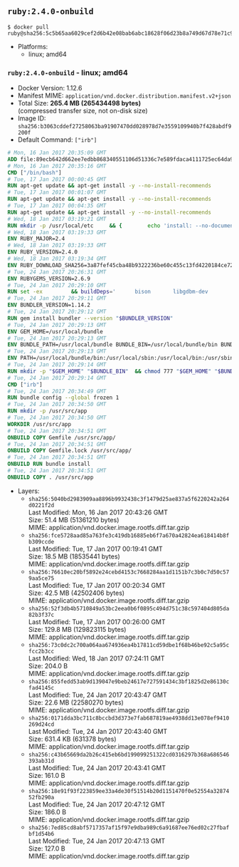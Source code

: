 ## `ruby:2.4.0-onbuild`

```console
$ docker pull ruby@sha256:5c5b65aa6029cef2d6b42e08bab6abc18628f06d23b8a749d67d78e71c98915d
```

-	Platforms:
	-	linux; amd64

### `ruby:2.4.0-onbuild` - linux; amd64

-	Docker Version: 1.12.6
-	Manifest MIME: `application/vnd.docker.distribution.manifest.v2+json`
-	Total Size: **265.4 MB (265434498 bytes)**  
	(compressed transfer size, not on-disk size)
-	Image ID: `sha256:b3063cddef27258063ba91907470dd028978d7e3559109940b7f428abdf9200f`
-	Default Command: `["irb"]`

```dockerfile
# Mon, 16 Jan 2017 20:35:09 GMT
ADD file:89ecb642d662ee7edbb868340551106d51336c7e589fdaca4111725ec64da957 in / 
# Mon, 16 Jan 2017 20:35:16 GMT
CMD ["/bin/bash"]
# Tue, 17 Jan 2017 00:00:45 GMT
RUN apt-get update && apt-get install -y --no-install-recommends 		ca-certificates 		curl 		wget 	&& rm -rf /var/lib/apt/lists/*
# Tue, 17 Jan 2017 00:01:07 GMT
RUN apt-get update && apt-get install -y --no-install-recommends 		bzr 		git 		mercurial 		openssh-client 		subversion 				procps 	&& rm -rf /var/lib/apt/lists/*
# Tue, 17 Jan 2017 00:04:35 GMT
RUN apt-get update && apt-get install -y --no-install-recommends 		autoconf 		automake 		bzip2 		file 		g++ 		gcc 		imagemagick 		libbz2-dev 		libc6-dev 		libcurl4-openssl-dev 		libdb-dev 		libevent-dev 		libffi-dev 		libgdbm-dev 		libgeoip-dev 		libglib2.0-dev 		libjpeg-dev 		libkrb5-dev 		liblzma-dev 		libmagickcore-dev 		libmagickwand-dev 		libmysqlclient-dev 		libncurses-dev 		libpng-dev 		libpq-dev 		libreadline-dev 		libsqlite3-dev 		libssl-dev 		libtool 		libwebp-dev 		libxml2-dev 		libxslt-dev 		libyaml-dev 		make 		patch 		xz-utils 		zlib1g-dev 	&& rm -rf /var/lib/apt/lists/*
# Wed, 18 Jan 2017 03:19:21 GMT
RUN mkdir -p /usr/local/etc 	&& { 		echo 'install: --no-document'; 		echo 'update: --no-document'; 	} >> /usr/local/etc/gemrc
# Wed, 18 Jan 2017 03:19:33 GMT
ENV RUBY_MAJOR=2.4
# Wed, 18 Jan 2017 03:19:33 GMT
ENV RUBY_VERSION=2.4.0
# Wed, 18 Jan 2017 03:19:34 GMT
ENV RUBY_DOWNLOAD_SHA256=3a87fef45cba48b9322236be60c455c13fd4220184ce7287600361319bb63690
# Tue, 24 Jan 2017 20:26:31 GMT
ENV RUBYGEMS_VERSION=2.6.9
# Tue, 24 Jan 2017 20:29:10 GMT
RUN set -ex 		&& buildDeps=' 		bison 		libgdbm-dev 		ruby 	' 	&& apt-get update 	&& apt-get install -y --no-install-recommends $buildDeps 	&& rm -rf /var/lib/apt/lists/* 		&& wget -O ruby.tar.xz "https://cache.ruby-lang.org/pub/ruby/${RUBY_MAJOR%-rc}/ruby-$RUBY_VERSION.tar.xz" 	&& echo "$RUBY_DOWNLOAD_SHA256 *ruby.tar.xz" | sha256sum -c - 		&& mkdir -p /usr/src/ruby 	&& tar -xJf ruby.tar.xz -C /usr/src/ruby --strip-components=1 	&& rm ruby.tar.xz 		&& cd /usr/src/ruby 		&& { 		echo '#define ENABLE_PATH_CHECK 0'; 		echo; 		cat file.c; 	} > file.c.new 	&& mv file.c.new file.c 		&& autoconf 	&& ./configure --disable-install-doc --enable-shared 	&& make -j"$(nproc)" 	&& make install 		&& apt-get purge -y --auto-remove $buildDeps 	&& cd / 	&& rm -r /usr/src/ruby 		&& gem update --system "$RUBYGEMS_VERSION"
# Tue, 24 Jan 2017 20:29:11 GMT
ENV BUNDLER_VERSION=1.14.2
# Tue, 24 Jan 2017 20:29:12 GMT
RUN gem install bundler --version "$BUNDLER_VERSION"
# Tue, 24 Jan 2017 20:29:13 GMT
ENV GEM_HOME=/usr/local/bundle
# Tue, 24 Jan 2017 20:29:13 GMT
ENV BUNDLE_PATH=/usr/local/bundle BUNDLE_BIN=/usr/local/bundle/bin BUNDLE_SILENCE_ROOT_WARNING=1 BUNDLE_APP_CONFIG=/usr/local/bundle
# Tue, 24 Jan 2017 20:29:13 GMT
ENV PATH=/usr/local/bundle/bin:/usr/local/sbin:/usr/local/bin:/usr/sbin:/usr/bin:/sbin:/bin
# Tue, 24 Jan 2017 20:29:14 GMT
RUN mkdir -p "$GEM_HOME" "$BUNDLE_BIN" 	&& chmod 777 "$GEM_HOME" "$BUNDLE_BIN"
# Tue, 24 Jan 2017 20:29:14 GMT
CMD ["irb"]
# Tue, 24 Jan 2017 20:34:49 GMT
RUN bundle config --global frozen 1
# Tue, 24 Jan 2017 20:34:50 GMT
RUN mkdir -p /usr/src/app
# Tue, 24 Jan 2017 20:34:50 GMT
WORKDIR /usr/src/app
# Tue, 24 Jan 2017 20:34:51 GMT
ONBUILD COPY Gemfile /usr/src/app/
# Tue, 24 Jan 2017 20:34:51 GMT
ONBUILD COPY Gemfile.lock /usr/src/app/
# Tue, 24 Jan 2017 20:34:51 GMT
ONBUILD RUN bundle install
# Tue, 24 Jan 2017 20:34:51 GMT
ONBUILD COPY . /usr/src/app
```

-	Layers:
	-	`sha256:5040bd2983909aa8896b9932438c3f1479d25ae837a5f6220242a264d0221f2d`  
		Last Modified: Mon, 16 Jan 2017 20:43:26 GMT  
		Size: 51.4 MB (51361210 bytes)  
		MIME: application/vnd.docker.image.rootfs.diff.tar.gzip
	-	`sha256:fce5728aad85a763fe3c419db16885eb6f7a670a42824ea618414b8fb309ccde`  
		Last Modified: Tue, 17 Jan 2017 00:19:41 GMT  
		Size: 18.5 MB (18535441 bytes)  
		MIME: application/vnd.docker.image.rootfs.diff.tar.gzip
	-	`sha256:76610ec20bf5892e24cebd4153c7668284aa1d1151b7c3b0c7d50c579aa5ce75`  
		Last Modified: Tue, 17 Jan 2017 00:20:34 GMT  
		Size: 42.5 MB (42502406 bytes)  
		MIME: application/vnd.docker.image.rootfs.diff.tar.gzip
	-	`sha256:52f3db4b5710849a53bc2eea0b6f0895c494d751c38c597404d805da82b3f37c`  
		Last Modified: Tue, 17 Jan 2017 00:26:00 GMT  
		Size: 129.8 MB (129823115 bytes)  
		MIME: application/vnd.docker.image.rootfs.diff.tar.gzip
	-	`sha256:73c0dc2c700a064aa674936ea4b17811cd59dbe1f68b46be92c5a95cfcc2b3cc`  
		Last Modified: Wed, 18 Jan 2017 07:24:11 GMT  
		Size: 204.0 B  
		MIME: application/vnd.docker.image.rootfs.diff.tar.gzip
	-	`sha256:855fedd53ab9d139047e9beb24617e727591434c3bf1825d2e86130cfad4145c`  
		Last Modified: Tue, 24 Jan 2017 20:43:47 GMT  
		Size: 22.6 MB (22580270 bytes)  
		MIME: application/vnd.docker.image.rootfs.diff.tar.gzip
	-	`sha256:0171dda3bc711c8bccbd3d373e7fab687819ae4938dd13e078ef9410269d24cd`  
		Last Modified: Tue, 24 Jan 2017 20:43:40 GMT  
		Size: 631.4 KB (631378 bytes)  
		MIME: application/vnd.docker.image.rootfs.diff.tar.gzip
	-	`sha256:c43b65669da2b26c415eb6bd199099251322cd0316297b368a686546393ab31d`  
		Last Modified: Tue, 24 Jan 2017 20:43:41 GMT  
		Size: 161.0 B  
		MIME: application/vnd.docker.image.rootfs.diff.tar.gzip
	-	`sha256:18e91f93f223859ee33a4de30f51514b20d1151470f0e52554a3287452fb290a`  
		Last Modified: Tue, 24 Jan 2017 20:47:12 GMT  
		Size: 186.0 B  
		MIME: application/vnd.docker.image.rootfs.diff.tar.gzip
	-	`sha256:7ed85cd8abf5717357af15f97e9dba989c6a91687ee76ed02c27fbafbf1d54b6`  
		Last Modified: Tue, 24 Jan 2017 20:47:13 GMT  
		Size: 127.0 B  
		MIME: application/vnd.docker.image.rootfs.diff.tar.gzip
